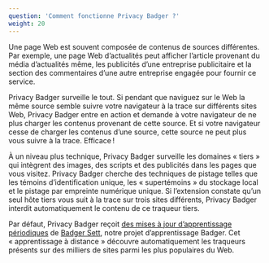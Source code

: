 ```yaml
---
question: 'Comment fonctionne Privacy Badger ?'
weight: 20
---
```


Une page Web est souvent composée de contenus de sources différentes. Par exemple, une page Web d’actualités peut afficher l’article provenant du média d’actualités même, les publicités d’une entreprise publicitaire et la section des commentaires d’une autre entreprise engagée pour fournir ce service.

Privacy Badger surveille le tout. Si pendant que naviguez sur le Web la même source semble suivre votre navigateur à la trace sur différents sites Web, Privacy Badger entre en action et demande à votre navigateur de ne plus charger les contenus provenant de cette source. Et si votre navigateur cesse de charger les contenus d’une source, cette source ne peut plus vous suivre à la trace. Efficace !

À un niveau plus technique, Privacy Badger surveille les domaines « tiers » qui intègrent des images, des scripts et des publicités dans les pages que vous visitez. Privacy Badger cherche des techniques de pistage telles que les témoins d’identification unique, les « supertémoins » du stockage local et le pistage par empreinte numérique unique. Si l’extension constate qu’un seul hôte tiers vous suit à la trace sur trois sites différents, Privacy Badger interdit automatiquement le contenu de ce traqueur tiers.

Par défaut, Privacy Badger reçoit [des mises à jour d’apprentissage périodiques](https://www.eff.org/deeplinks/2023/10/privacy-badger-learns-block-ever-more-trackers) de [Badger Sett](https://github.com/EFForg/badger-sett), notre projet d’apprentissage Badger. Cet « apprentissage à distance » découvre automatiquement les traqueurs présents sur des milliers de sites parmi les plus populaires du Web.
